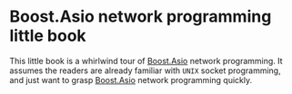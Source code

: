 # Boost.Asio network programming little book

This little book is a whirlwind tour of [Boost.Asio](https://www.boost.org/doc/libs/1_67_0/doc/html/boost_asio.html) network programming. It assumes the readers are already familiar with `UNIX` socket programming, and just want to grasp [Boost.Asio](https://www.boost.org/doc/libs/1_67_0/doc/html/boost_asio.html) network programming quickly.
